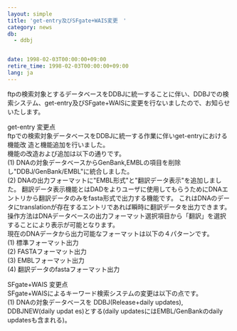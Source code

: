 ```yaml
---
layout: simple
title: 'get-entry及びSFgate+WAIS変更　'
category: news
db:
  - ddbj


date: 1998-02-03T00:00:00+09:00
retire_time: 1998-02-03T00:00:00+09:00
lang: ja
---
```


ftpの検索対象とするデータベースをDDBJに統一することに伴い、DDBJでの検索システム、get-entry及びSFgate+WAISに変更を行ないましたので、お知らせいたします。

<p>get-entry 変更点<br>ftpでの検索対象データベースをDDBJに統一する作業に伴いget-entryにおける機能改 造と機能追加を行いました。<br>機能の改造および追加は以下の通りです。<br>(1) DNAの対象データベースからGenBank,EMBLの項目を削除し"DDBJ/GenBank/EMBL"に統合しました。<br>(2) DNAの出力フォーマットに"EMBL形式"と"翻訳データ表示"を追加しました。 翻訳データ表示機能とはDADをよりユーザに使用してもらうためにDNAエントリから翻訳データのみをfasta形式で出力する機能です。 これはDNAのデータにtranslationが存在するエントリであれば瞬時に翻訳データを出力できます。 操作方法はDNAデータベースの出力フォーマット選択項目から「翻訳」を選択することにより表示が可能となります。<br>現在のDNAデータから出力可能なフォーマットは以下の４パターンです。<br>(1) 標準フォーマット出力<br>(2) FASTAフォーマット出力<br>(3) EMBLフォーマット出力<br>(4) 翻訳データのfastaフォーマット出力</p>

<p>SFgate+WAIS 変更点<br>SFgate+WAISによるキーワード検索システムの変更は以下の点です。<br>(1) DNAの対象データベースを DDBJ(Release+daily updates), DDBJNEW(daily updat es)とする(daily updatesにはEMBL/GenBankのdaily updatesも含まれる)。</p>
